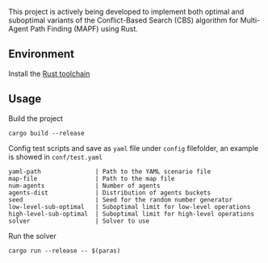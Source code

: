 This project is actively being developed to implement both optimal and suboptimal variants of the Conflict-Based Search (CBS) algorithm for Multi-Agent Path Finding (MAPF) using Rust.

## Environment
Install the [Rust toolchain](https://www.rust-lang.org/tools/install)

## Usage
Build the project

```
cargo build --release
```

Config test scripts and save as `yaml` file under `config` filefolder, an example is showed in `conf/test.yaml`

```
yaml-path               | Path to the YAML scenario file
map-file                | Path to the map file
num-agents              | Number of agents
agents-dist             | Distribution of agents buckets
seed                    | Seed for the random number generator
low-level-sub-optimal   | Suboptimal limit for low-level operations
high-level-sub-optimal  | Suboptimal limit for high-level operations
solver                  | Solver to use
```

Run the solver

```
cargo run --release -- $(paras)
```